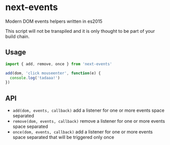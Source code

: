 # next-events
Modern DOM events helpers written in es2015

This script will not be transpiled and it is only thought to be part of your build chain.

## Usage

```js
import { add, remove, once } from 'next-events'

add(dom, 'click mouseenter', function(e) {
  console.log('tadaaa!')
})
```

## API

- `add(dom, events, callback)` add a listener for one or more events space separated
- `remove(dom, events, callback)` remove a listener for one or more events space separated
- `once(dom, events, callback)` add a listener for one or more events space separated that will be triggered only once
